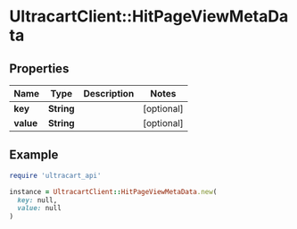 # UltracartClient::HitPageViewMetaData

## Properties

| Name | Type | Description | Notes |
| ---- | ---- | ----------- | ----- |
| **key** | **String** |  | [optional] |
| **value** | **String** |  | [optional] |

## Example

```ruby
require 'ultracart_api'

instance = UltracartClient::HitPageViewMetaData.new(
  key: null,
  value: null
)
```

